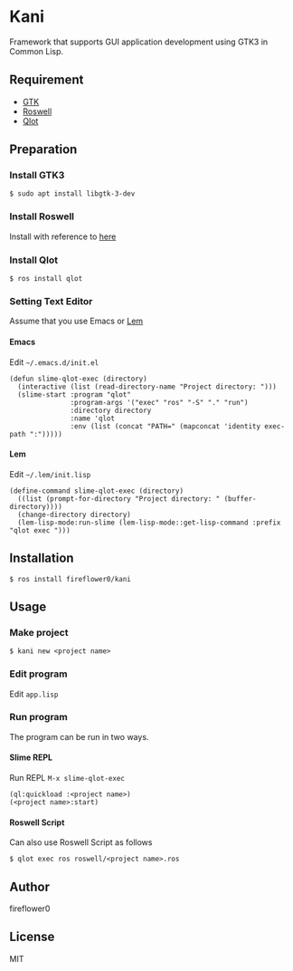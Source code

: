 # Kani

Framework that supports GUI application development using GTK3 in Common Lisp.

## Requirement

* [GTK](https://www.gtk.org/)
* [Roswell](https://github.com/roswell/roswell)
* [Qlot](https://github.com/fukamachi/qlot)

## Preparation

### Install GTK3

```
$ sudo apt install libgtk-3-dev
```

### Install Roswell

Install with reference to [here](https://github.com/roswell/roswell#installation-dependency--usage)

### Install Qlot

```
$ ros install qlot
```

### Setting Text Editor

Assume that you use Emacs or [Lem](https://github.com/cxxxr/lem)

#### Emacs

Edit `~/.emacs.d/init.el`

```
(defun slime-qlot-exec (directory)
  (interactive (list (read-directory-name "Project directory: ")))
  (slime-start :program "qlot"
               :program-args '("exec" "ros" "-S" "." "run")
               :directory directory
               :name 'qlot
               :env (list (concat "PATH=" (mapconcat 'identity exec-path ":")))))
```

#### Lem

Edit `~/.lem/init.lisp`

```
(define-command slime-qlot-exec (directory)
  ((list (prompt-for-directory "Project directory: " (buffer-directory))))
  (change-directory directory)
  (lem-lisp-mode:run-slime (lem-lisp-mode::get-lisp-command :prefix "qlot exec ")))
```

## Installation

```
$ ros install fireflower0/kani
```

## Usage

### Make project

```
$ kani new <project name>
```

### Edit program

Edit `app.lisp`

### Run program

The program can be run in two ways.

#### Slime REPL

Run REPL `M-x slime-qlot-exec`

```
(ql:quickload :<project name>)
(<project name>:start)
```

#### Roswell Script

Can also use Roswell Script as follows

```
$ qlot exec ros roswell/<project name>.ros
```

## Author

fireflower0

## License

MIT
